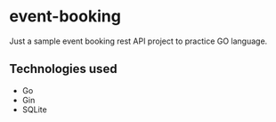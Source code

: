 # event-booking

Just a sample event booking rest API project to practice GO language.

## Technologies used
- Go
- Gin
- SQLite